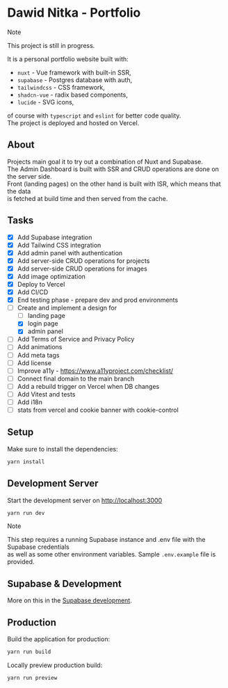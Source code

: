 # Dawid Nitka - Portfolio

> [!NOTE]
> This project is still in progress.  

It is a personal portfolio website built with:

- `nuxt` - Vue framework with built-in SSR,
- `supabase` - Postgres database with auth,
- `tailwindcss` - CSS framework,
- `shadcn-vue` - radix based components,
- `lucide` - SVG icons,

of course with `typescript` and `eslint` for better code quality.  
The project is deployed and hosted on Vercel.

## About

Projects main goal it to try out a combination of Nuxt and Supabase.  
The Admin Dashboard is built with SSR and CRUD operations are done on the server side.  
Front (landing pages) on the other hand is built with ISR, which means that the data  
is fetched at build time and then served from the cache.

## Tasks

- [x] Add Supabase integration
- [x] Add Tailwind CSS integration
- [x] Add admin panel with authentication
- [x] Add server-side CRUD operations for projects
- [x] Add server-side CRUD operations for images
- [x] Add image optimization
- [x] Deploy to Vercel
- [x] Add CI/CD
- [x] End testing phase - prepare dev and prod environments
- [ ] Create and implement a design for
  - [ ] landing page
  - [x] login page
  - [x] admin panel
- [ ] Add Terms of Service and Privacy Policy
- [ ] Add animations
- [ ] Add meta tags
- [ ] Add license
- [ ] Improve a11y - <https://www.a11yproject.com/checklist/>
- [ ] Connect final domain to the main branch
- [ ] Add a rebuild trigger on Vercel when DB changes
- [ ] Add Vitest and tests
- [ ] Add i18n
- [ ] stats from vercel and cookie banner with cookie-control

## Setup

Make sure to install the dependencies:

```bash
yarn install
```

## Development Server

Start the development server on <http://localhost:3000>

```bash
yarn run dev
```

> [!NOTE]
> This step requires a running Supabase instance and .env file with the Supabase credentials  
> as well as some other environment variables. Sample `.env.example` file is provided.

## Supabase & Development

More on this in the [Supabase development](./docs/SUPABASE.md).

## Production

Build the application for production:

```bash
yarn run build
```

Locally preview production build:

```bash
yarn run preview
```
